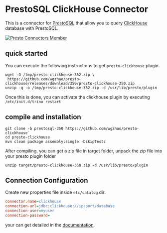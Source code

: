 # PrestoSQL ClickHouse Connector

This is a connector for [PrestoSQL](https://trino.io) that allow you to query [ClickHouse](https://clickhouse.tech) database with PrestoSQL.

[![Presto Connectors Member](https://img.shields.io/badge/presto--connectors-member-green.svg)](https://trino.io)

## quick started

You can execute the following instructions to get `presto-clickhouse` plugin

```shell
wget -O /tmp/presto-clickhouse-352.zip \
 https://github.com/wgzhao/presto-clickhouse/releases/download/350/presto-clickhouse-350.zip
unzip -q -o /tmp/presto-clickhouse-352.zip -d /usr/lib/presto/plugin
```

Once this is done, you can activate the clickhouse plugin by executing `/etc/init.d/trino restart`

## compile and installation

```shell
git clone -b prestosql-350 https://github.com/wgzhao/presto-clickhouse`
cd presto-clickhouse
mvn clean package assembly:single -DskipTests 
```

After compiling, you can get a zip file in target folder,
unpack the zip file into your presto plugin folder

```shell
unzip target/presto-clickhouse-350.zip -d /usr/lib/presto/plugin 
```

## Connection Configuration

Create new properties file inside `etc/catalog` dir:

```ini
connector.name=clickhouse
connection-url=jdbc:clickhouse://ip:port/database
connection-user=myuser
connection-password=
```

your can get detailed in the [documentation](clickhouse.md).